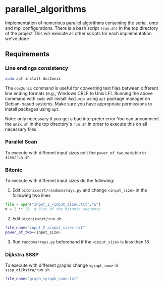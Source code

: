 # parallel_algorithms
Implementation of numerious parallel algorithms containing the serial, omp and mpi configurations.
There is a bash script `(run.sh)` in the top directory of the project
This will execute all other scripts for each implementation we've done

## Requirements
### Line endings consistency
```bash
sudo apt install dos2unix
```
The `dos2unix` command is useful for converting text files between different line ending formats (e.g., Windows CRLF to Unix LF). Running the above command with `sudo` will install `dos2unix` using `apt` package manager on Debian-based systems. Make sure you have appropriate permissions to install packages using `apt`.

Note: only necessary if you get a bad interpreter error
You can uncomment the `unix.sh` in the top directory's `run.sh` in order to execute this on all necessary files.

### Parallel Scan
To execute with different input sizes edit the `power_of_two` variable in `scan/run.sh`
### Bitonic
To execute with different input sizes do the following:
1. Edit `bitonicsort/randomarrays.py` and change `<input_size>` in the following two lines
```py
file = open("input_2_<input_size>.txt","w")
n = 2 ** 26  # Size of the bitonic sequence
```
2. Edit `bitonicsort/run.sh` 
```bash
file_name="input_2_<input_size>.txt"
power_of_two=<input_size>
```
3. Run `randomarrays.py` beforehand if the `<input_size>` is less than 18
### Dijkstra SSSP
To execute with different graphs change `<graph_num>` in ``sssp_dijkstra/run.sh``
```bash
file_name="graph_<graph_num>.txt"
```
